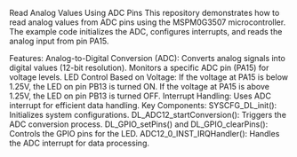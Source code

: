 Read Analog Values Using ADC Pins
This repository demonstrates how to read analog values from ADC pins using the MSPM0G3507 microcontroller. The example code initializes the ADC, configures interrupts, and reads the analog input from pin PA15.

Features:
  Analog-to-Digital Conversion (ADC): Converts analog signals into digital values (12-bit resolution). Monitors a specific ADC pin (PA15) for voltage levels.
  LED Control Based on Voltage: If the voltage at PA15 is below 1.25V, the LED on pin PB13 is turned ON. If the voltage at PA15 is above 1.25V, the LED on pin PB13 is turned OFF.
  Interrupt Handling: Uses ADC interrupt for efficient data handling.
Key Components:
  SYSCFG_DL_init(): Initializes system configurations.
  DL_ADC12_startConversion(): Triggers the ADC conversion process.
  DL_GPIO_setPins() and DL_GPIO_clearPins(): Controls the GPIO pins for the LED.
  ADC12_0_INST_IRQHandler(): Handles the ADC interrupt for data processing.
